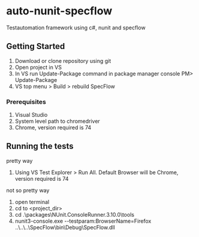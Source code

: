 # auto-nunit-specflow

Testautomation framework using c#, nunit and specflow

## Getting Started

1. Download or clone repository using git
2. Open project in VS
3. In VS run Update-Package command in package manager console
 PM> Update-Package
4. VS top menu > Build > rebuild SpecFlow 

### Prerequisites

1. Visual Studio
2. System level path to chromedriver
3. Chrome, version required is 74

## Running the tests

pretty way
1. Using VS Test Explorer > Run All. Default Browser will be Chrome, version required is 74

not so pretty way
1. open terminal 
2. cd to <project_dir>
3. cd .\packages\NUnit.ConsoleRunner.3.10.0\tools
4. nunit3-console.exe --testparam:BrowserName=Firefox ..\\..\\..\\SpecFlow\bin\Debug\SpecFlow.dll
